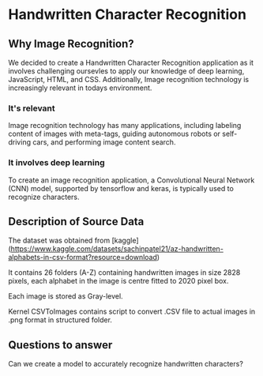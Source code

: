# Handwritten Character Recognition

## Why Image Recognition?

We decided to create a Handwritten Character Recognition application as it involves challenging oursevles to apply our knowledge of deep learning, JavaScript, HTML, and CSS. Additionally, Image recognition technology is increasingly relevant in todays environment.

### It's relevant

Image recognition technology has many applications, including labeling content of images with meta-tags, guiding autonomous robots or self-driving cars, and performing image content search.

### It involves deep learning

To create an image recognition application, a Convolutional Neural Network (CNN) model, supported by tensorflow and keras, is typically used to recognize characters.

## Description of Source Data

The dataset was obtained from [kaggle] (https://www.kaggle.com/datasets/sachinpatel21/az-handwritten-alphabets-in-csv-format?resource=download)

It contains 26 folders (A-Z) containing handwritten images in size 2828 pixels, each alphabet in the image is centre fitted to 2020 pixel box.

Each image is stored as Gray-level.

Kernel CSVToImages contains script to convert .CSV file to actual images in .png format in structured folder.

## Questions to answer

Can we create a model to accurately recognize handwritten characters?
